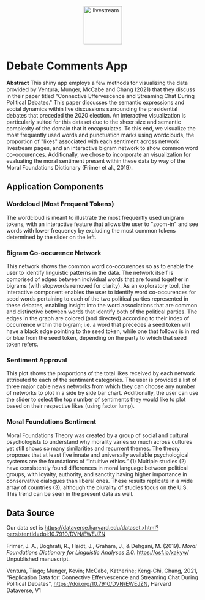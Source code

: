  <p align="center"><img src="https://media2.giphy.com/media/mHIpz2htWsghu6vk82/giphy.gif" alt="livestream" width="100"/></p>

# Debate Comments App

**Abstract**
This shiny app employs a few methods for visualizing the data provided by Ventura, Munger, McCabe and Chang (2021) that they discuss in their paper titled "Connective Effervescence and Streaming Chat During Political Debates." This paper discusses the semantic expressions and social dynamics within live discussions surrounding the presidential debates that preceded the 2020 election. An interactive visualization is particularly suited for this dataset due to the sheer size and semantic complexity of the domain that it encapsulates. To this end, we visualize the most frequently used words and punctuation marks using wordclouds, the proportion of "likes" associated with each sentiment across network livestream pages, and an interactive bigram network to show common word co-occurences. Additionally, we chose to incorporate an visualization for evaluating the moral sentiment present within these data by way of the Moral Foundations Dictionary (Frimer et al., 2019).


## Application Components

### Wordcloud (Most Frequent Tokens)

The wordcloud is meant to illustrate the most frequently used unigram tokens, with an interactive feature that allows the user to "zoom-in" and see words with lower frequency by excluding the most common tokens determined by the slider on the left.

### Bigram Co-occurence Network

This network shows the common word co-occurences so as to enable the user to identify linguistic patterns in the data. The network itself is comprised of edges between individual words that are found together in bigrams (with stopwords removed for clarity). As an exploratory tool, the interactive component enables the user to identify word co-occurences for seed words pertaining to each of the two political parties represented in these debates, enabling insight into the word associations that are common and distinctive between words that identify both of the political parties. The edges in the graph are colored (and directed) according to their index of occurrence within the bigram; i.e. a word that precedes a seed token will have a black edge pointing to the seed token, while one that follows is in red or blue from the seed token, depending on the party to which that seed token refers.

### Sentiment Approval

This plot shows the proportions of the total likes received by each network attributed to each of the sentiment categories. The user is provided a list of three major cable news networks from which they can choose any number of networks to plot in a side by side bar chart. Additionally, the user can use the slider to select the top number of sentiments they would like to plot based on their respective likes (using factor lump).

### Moral Foundations Sentiment

Moral Foundations Theory was created by a group of social and cultural psychologists to understand why morality varies so much across cultures yet still shows so many similarities and recurrent themes. The theory proposes that at least five innate and universally available psychological systems are the foundations of “intuitive ethics.” (1) Multiple studies (2) have consistently found differences in moral language between political groups, with loyalty, authority, and sanctity having higher importance in conservative dialogues than liberal ones. These results replicate in a wide array of countries (3), although the plurality of studies focus on the U.S. This trend can be seen in the present data as well.

## Data Source

Our data set is 
https://dataverse.harvard.edu/dataset.xhtml?persistentId=doi:10.7910/DVN/EWEJZN


Frimer, J. A., Boghrati, R., Haidt, J., Graham, J., & Dehgani, M. (2019). *Moral Foundations Dictionary for Linguistic Analyses 2.0*. https://osf.io/xakyw/ Unpublished manuscript.

Ventura, Tiago; Munger, Kevin; McCabe, Katherine; Keng-Chi, Chang, 2021, "Replication Data for: Connective Effervescence and Streaming Chat During Political Debates", https://doi.org/10.7910/DVN/EWEJZN, Harvard Dataverse, V1 
